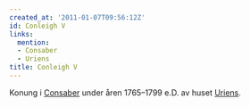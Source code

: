```yaml
---
created_at: '2011-01-07T09:56:12Z'
id: Conleigh V
links:
  mention:
  - Consaber
  - Uriens
title: Conleigh V
---
```


Konung i [Consaber] under åren 1765–1799 e.D. av huset [Uriens].

  [Consaber]: Consaber
  [Uriens]: Uriens